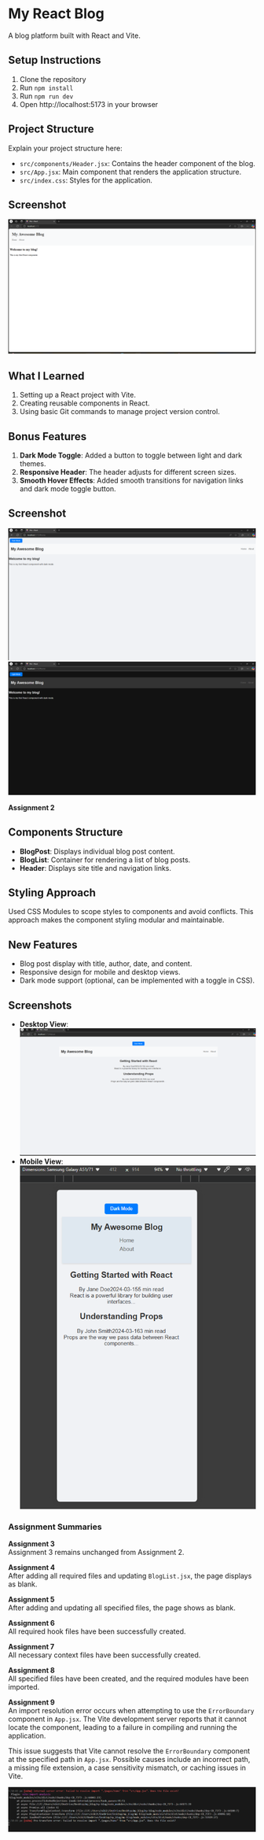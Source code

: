 # My React Blog

A blog platform built with React and Vite.

## Setup Instructions
1. Clone the repository
2. Run `npm install`
3. Run `npm run dev`
4. Open http://localhost:5173 in your browser

## Project Structure
Explain your project structure here:
- `src/components/Header.jsx`: Contains the header component of the blog.
- `src/App.jsx`: Main component that renders the application structure.
- `src/index.css`: Styles for the application.

## Screenshot
![Screenshot of running application](screenshot.png)

## What I Learned
1. Setting up a React project with Vite.
2. Creating reusable components in React.
3. Using basic Git commands to manage project version control.



## Bonus Features

1. **Dark Mode Toggle**: Added a button to toggle between light and dark themes.
2. **Responsive Header**: The header adjusts for different screen sizes.
3. **Smooth Hover Effects**: Added smooth transitions for navigation links and dark mode toggle button.


## Screenshot
![Screenshot of running application](screenshot1.png)
![Screenshot of running application](screenshot2.png)


**Assignment 2**  

## Components Structure
- **BlogPost**: Displays individual blog post content.
- **BlogList**: Container for rendering a list of blog posts.
- **Header**: Displays site title and navigation links.

## Styling Approach
Used CSS Modules to scope styles to components and avoid conflicts. This approach makes the component styling modular and maintainable.

## New Features
- Blog post display with title, author, date, and content.
- Responsive design for mobile and desktop views.
- Dark mode support (optional, can be implemented with a toggle in CSS).

## Screenshots
- **Desktop View**: ![Desktop View Screenshot](screenshot3.png)
- **Mobile View**: ![Mobile View Screenshot](screenshot4.png)



### Assignment Summaries

**Assignment 3**  
Assignment 3 remains unchanged from Assignment 2.

**Assignment 4**  
After adding all required files and updating `BlogList.jsx`, the page displays as blank.

**Assignment 5**  
After adding and updating all specified files, the page shows as blank.

**Assignment 6**  
All required hook files have been successfully created.

**Assignment 7**  
All necessary context files have been successfully created.

**Assignment 8**  
All specified files have been created, and the required modules have been imported.

**Assignment 9**  
An import resolution error occurs when attempting to use the `ErrorBoundary` component in `App.jsx`. The Vite development server reports that it cannot locate the component, leading to a failure in compiling and running the application.

This issue suggests that Vite cannot resolve the `ErrorBoundary` component at the specified path in `App.jsx`. Possible causes include an incorrect path, a missing file extension, a case sensitivity mismatch, or caching issues in Vite.


![Screenshot of running application](screenshot5.png)